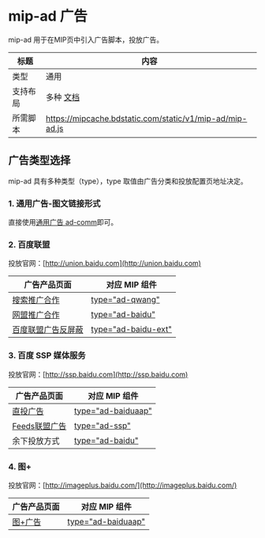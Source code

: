 # mip-ad 广告

mip-ad 用于在MIP页中引入广告脚本，投放广告。 

标题|内容
----|----
类型|通用
支持布局|多种 [文档](https://www.mipengine.org/doc/3-widget/11-widget-layout.html)
所需脚本|https://mipcache.bdstatic.com/static/v1/mip-ad/mip-ad.js

## 广告类型选择

mip-ad 具有多种类型（type），type 取值由广告分类和投放配置页地址决定。

### 1. 通用广告-图文链接形式
直接使用[通用广告 ad-comm](//www.mipengine.org/examples/mip-ad/mip-ad-comm.html)即可。

### 2. 百度联盟 

投放官网：[http://union.baidu.com](http://union.baidu.com)  

广告产品页面|对应 MIP 组件
----|----
[搜索推广合作](http://union.baidu.com/product/prod-search.html) | [type="ad-qwang"](//www.mipengine.org/examples/mip-ad/mip-ad-qwang.html)
[网盟推广合作](http://union.baidu.com/product/prod-cpro.html) | [type="ad-baidu"](//www.mipengine.org/examples/mip-ad/mip-ad-baidu.html)
[百度联盟广告反屏蔽](http://yingxiao.baidu.com/zhichi/knowledge/detail.action?channelId=4&classId=13484&knowledgeId=15198) | [type="ad-baidu-ext"](//www.mipengine.org/examples/mip-ad/mip-baidu-wm-ext.html)

### 3. 百度 SSP 媒体服务

投放官网：[http://ssp.baidu.com](http://ssp.baidu.com)

广告产品页面|对应 MIP 组件
----|----
[直投广告](http://yingxiao.baidu.com/zhichi/knowledge/detail.action?channelId=24&classId=14547&knowledgeId=14745) | [type="ad-baiduaap"](//www.mipengine.org/examples/mip-ad/mip-ad-baidussp.html)
[Feeds联盟广告](https://ssp.baidu.com/)| [type="ad-ssp"](//www.mipengine.org/examples/mip-ad/mip-ad-ssp.html)
余下投放方式 | [type="ad-baidu"](//www.mipengine.org/examples/mip-ad/mip-ad-baidu.html)

### 4. 图+ 
投放官网：[http://imageplus.baidu.com/](http://imageplus.baidu.com/)

广告产品页面|对应 MIP 组件
----|----
[图+广告](http://imageplus.baidu.com/) | [type="ad-baiduaap"](//www.mipengine.org/examples/mip-ad/mip-ad-baidussp.html)
